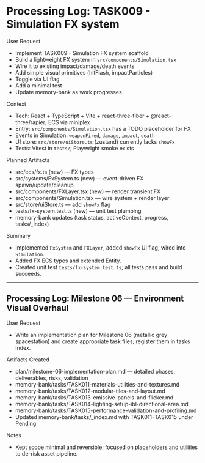 # Processing Log: TASK009 - Simulation FX system

User Request
- Implement TASK009 - Simulation FX system scaffold
- Build a lightweight FX system in `src/components/Simulation.tsx`
- Wire it to existing impact/damage/death events
- Add simple visual primitives (hitFlash, impactParticles)
- Toggle via UI flag
- Add a minimal test
- Update memory-bank as work progresses

Context
- Tech: React + TypeScript + Vite + react-three-fiber + @react-three/rapier; ECS via miniplex
- Entry: `src/components/Simulation.tsx` has a TODO placeholder for FX
- Events in Simulation: `weaponFired`, `damage`, `impact`, `death`
- UI store: `src/store/uiStore.ts` (zustand) currently lacks `showFx`
- Tests: Vitest in `tests/`; Playwright smoke exists

Planned Artifacts
- src/ecs/fx.ts (new) — FX types
- src/systems/FxSystem.ts (new) — event-driven FX spawn/update/cleanup
- src/components/FXLayer.tsx (new) — render transient FX
- src/components/Simulation.tsx — wire system + render layer
- src/store/uiStore.ts — add `showFx` flag
- tests/fx-system.test.ts (new) — unit test plumbing
- memory-bank updates (task status, activeContext, progress, tasks/_index)

Summary

- Implemented `FxSystem` and `FXLayer`, added `showFx` UI flag, wired into `Simulation`.
- Added FX ECS types and extended Entity.
- Created unit test `tests/fx-system.test.ts`; all tests pass and build succeeds.

---

## Processing Log: Milestone 06 — Environment Visual Overhaul

User Request

- Write an implementation plan for Milestone 06 (metallic grey spacestation) and create appropriate task files; register them in tasks index.

Artifacts Created

- plan/milestone-06-implementation-plan.md — detailed phases, deliverables, risks, validation
- memory-bank/tasks/TASK011-materials-utilities-and-textures.md
- memory-bank/tasks/TASK012-modular-tiles-and-layout.md
- memory-bank/tasks/TASK013-emissive-panels-and-flicker.md
- memory-bank/tasks/TASK014-lighting-setup-ibl-directional-area.md
- memory-bank/tasks/TASK015-performance-validation-and-profiling.md
- Updated memory-bank/tasks/_index.md with TASK011–TASK015 under Pending

Notes

- Kept scope minimal and reversible; focused on placeholders and utilities to de-risk asset pipeline.
